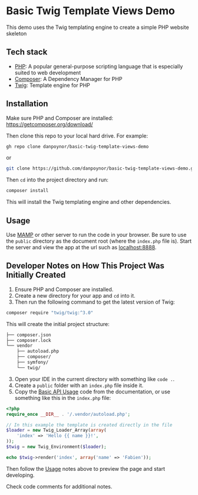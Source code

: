 # Basic Twig Template Views Demo

This demo uses the Twig templating engine to create a simple PHP website skeleton

## Tech stack

* [PHP](https://www.php.net/): A popular general-purpose scripting language that is especially suited to web development
* [Composer](https://getcomposer.org/): A Dependency Manager for PHP
* [Twig](https://twig.symfony.com/doc/3.x/): Template engine for PHP


## Installation

Make sure PHP and Composer are installed: <https://getcomposer.org/download/>

Then clone this repo to your local hard drive. For example:

```sh
gh repo clone danpoynor/basic-twig-template-views-demo
```

or

```sh
git clone https://github.com/danpoynor/basic-twig-template-views-demo.git
```

Then `cd` into the project directory and run:

```sh
composer install
```

This will install the Twig templating engine and other dependencies.

## Usage

Use [MAMP](https://www.mamp.info/en/mamp) or other server to run the code in your browser. Be sure to use the `public` directory as the document root (where the `index.php` file is). Start the server and view the app at the url such as <localhost:8888>.

## Developer Notes on How This Project Was Initially Created

1. Ensure PHP and Composer are installed.
2. Create a new directory for your app and `cd` into it.
3. Then run the following command to get the latest version of Twig:

```sh
composer require "twig/twig:^3.0"
```

This will create the initial project structure:

```sh
├── composer.json
├── composer.lock
└── vendor
    ├── autoload.php
    ├── composer/
    ├── symfony/
    └── twig/
```

3. Open your IDE in the current directory with something like `code .`.
4. Create a `public` folder with an `index.php` file inside it.
5. Copy the [Basic API Usage](https://twig.symfony.com/doc/3.x/api.html) code from the documentation, or use something like this in the `index.php` file:

```php
<?php
require_once __DIR__ . '/.vendor/autoload.php';

// In this example the template is created directly in the file
$loader = new Twig_Loader_Array(array(
    'index' => 'Hello {{ name }}!',
));
$twig = new Twig_Environment($loader);

echo $twig->render('index', array('name' => 'Fabien'));
```

Then follow the [Usage](#usage) notes above to preview the page and start developing.

Check code comments for additional notes.
